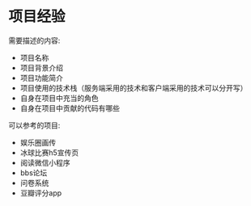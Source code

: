 # 项目经验

需要描述的内容:

- 项目名称
- 项目背景介绍
- 项目功能简介
- 项目使用的技术栈（服务端采用的技术和客户端采用的技术可以分开写）
- 自身在项目中充当的角色
- 自身在项目中贡献的代码有哪些

可以参考的项目:

- 娱乐圈画传
- 冰球比赛h5宣传页
- 阅读微信小程序
- bbs论坛
- 问卷系统
- 豆瓣评分app